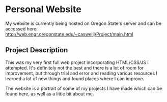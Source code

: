 # Personal Website

My website is currently being hosted on Oregon State's server and can be accessed here:
http://web.engr.oregonstate.edu/~caswellj/Project/main.html

## Project Description

This was my very first full web project incorporating HTML/CSS/JS I attempted. It's definitely not the best and there is a lot of room for improvement, but through trial and error and reading various resources I learned a lot of new things and found places where I can improve.

The website is a portrait of some of my projects I have made which can be found here, as well as a little bit about me.
